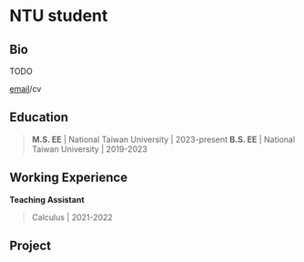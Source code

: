 # NTU student

## Bio
TODO

[email](mailto:r12942104@ntu.edu.tw)/cv

## Education
> **M.S. EE** | National Taiwan University | 2023-present
> **B.S. EE** | National Taiwan University | 2019-2023 

## Working Experience
**Teaching Assistant**
> Calculus | 2021-2022

## Project

<script type="text/javascript" id="clustrmaps" src="//clustrmaps.com/map_v2.js?d=TSKbybISAZ_ZMu0YH4nTwKyTbiTKjnHTQNZ9fyPyE94&cl=ffffff&w=a"></script>
